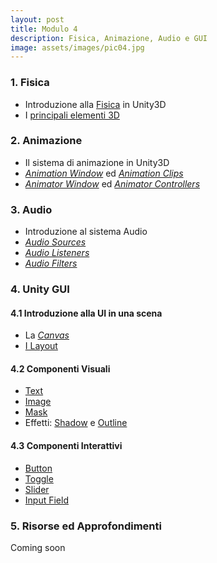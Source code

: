 ```yaml
---
layout: post
title: Modulo 4
description: Fisica, Animazione, Audio e GUI
image: assets/images/pic04.jpg
---
```


<h3>1. Fisica</h3>
<ul>
    <li>Introduzione alla <a href="https://docs.unity3d.com/Manual/PhysicsSection.html" target="_blank">Fisica</a> in Unity3D</li>
    <li>I <a href="https://docs.unity3d.com/Manual/PhysicsOverview.html" target="_blank">principali elementi 3D</a></li>
</ul>

<h3>2. Animazione</h3>
<ul>
    <li>Il sistema di animazione in Unity3D</li>
    <li><em><a href="https://docs.unity3d.com/Manual/animeditor-UsingAnimationEditor.html" target="_blank">Animation Window</a></em> ed <em><a href="https://docs.unity3d.com/Manual/animeditor-CreatingANewAnimationClip.html" target="_blank">Animation Clips</a></em></li>
    <li><em><a href="https://docs.unity3d.com/Manual/AnimatorWindow.html" target="_blank">Animator Window</a></em> ed <em><a href="https://docs.unity3d.com/Manual/AnimationStateMachines.html">Animator Controllers</a></em></li>
</ul>

<h3>3. Audio</h3>

<ul>
    <li>Introduzione al sistema Audio</li>
    <li><em><a href="https://docs.unity3d.com/540/Documentation/Manual/class-AudioSource.html" target="_blank">Audio Sources</a></em></li>
    <li><em><a href="https://docs.unity3d.com/540/Documentation/Manual/class-AudioListener.html" target="_blank">Audio Listeners</a></em></li>
    <li><em><a href="https://docs.unity3d.com/540/Documentation/Manual/class-AudioEffect.html" target="_blank">Audio Filters</a></em></li>
</ul>

<h3>4. Unity GUI</h3>

<h4>4.1 Introduzione alla UI in una scena</h4>
<ul>
    <li>La <em><a href="https://docs.unity3d.com/540/Documentation/Manual/UICanvas.html" target="_blank">Canvas</a></em></li>
    <li><a href="https://docs.unity3d.com/Manual/script-LayoutElement.html" target="_blank">I Layout</a></li>
</ul>

<h4>4.2 Componenti Visuali</h4>
<ul>
    <li><a href="https://docs.unity3d.com/Manual/script-Text.html" target="_blank">Text</a></li>
    <li><a href="https://docs.unity3d.com/Manual/script-Image.html" target="_blank">Image</a></li>
    <li><a href="https://docs.unity3d.com/Manual/script-Mask.html" target="_blank">Mask</a></li>
    <li>Effetti: <a href="https://docs.unity3d.com/Manual/script-Shadow.html" target="_blank">Shadow</a> e <a href="https://docs.unity3d.com/Manual/script-Outline.html" target="_blank">Outline</a></li>
</ul>

<h4>4.3 Componenti Interattivi</h4>
<ul>
    <li><a href="https://docs.unity3d.com/Manual/script-Button.html" target="_blank">Button</a></li>
    <li><a href="https://docs.unity3d.com/Manual/script-Toggle.html" target="_blank">Toggle</a></li>
    <li><a href="https://docs.unity3d.com/Manual/script-Slider.html" target="_blank">Slider</a></li>
    <li><a href="https://docs.unity3d.com/Manual/script-InputField.html" target="_blank">Input Field</a></li>
</ul>

<h3>5. Risorse ed Approfondimenti</h3>

Coming soon